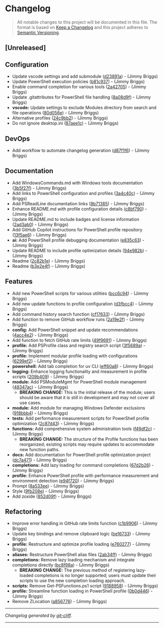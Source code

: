 # Changelog

> All notable changes to this project will be documented in this file. The format is based on
[Keep a Changelog](http://keepachangelog.com/) and this project adheres to
[Semantic Versioning](http://semver.org/).

## [Unreleased]

## Configuration

- Update vscode settings and add submodule ([d23891a](https://github.com/jimbrig/psprof/commit/d23891ab36acd1d683276496b9e68884d78cb751))  - (Jimmy Briggs)
- Update PowerShell execution policies ([b81c937](https://github.com/jimbrig/psprof/commit/b81c937502f769d6d27a178e6bbef86fae2599a2))  - (Jimmy Briggs)
- Enable command completion for various tools ([2a42705](https://github.com/jimbrig/psprof/commit/2a4270598158fd39602f5830e42ffafe8bd87522))  - (Jimmy Briggs)
- Update .gitattributes for PowerShell file handling ([8a08d9f](https://github.com/jimbrig/psprof/commit/8a08d9f7283ed804ccff7c4cb1e2d5866fa98c36))  - (Jimmy Briggs)
- **vscode:** Update settings to exclude Modules directory from search and file operations ([80d056e](https://github.com/jimbrig/psprof/commit/80d056e0a5227829ec7cdbd32b640cc8b5daf68e))  - (Jimmy Briggs)
- Alternative profiles ([24c9bb2](https://github.com/jimbrig/psprof/commit/24c9bb27c861c877caa904242081680c37d23e18))  - (Jimmy Briggs)
- Do not ignore desktop.ini ([87aee1c](https://github.com/jimbrig/psprof/commit/87aee1c809348707c4fe426f2fbad0a7099ead0f))  - (Jimmy Briggs)

## DevOps

- Add workflow to automate changelog generation ([d87f1f6](https://github.com/jimbrig/psprof/commit/d87f1f6eb00a57dd2e79425beddbc0439f25857f))  - (Jimmy Briggs)

## Documentation

- Add WindowsCommands.md with Windows tools documentation ([3b5f27f](https://github.com/jimbrig/psprof/commit/3b5f27f8ec523aef0eb70c916675c31cdefdec82))  - (Jimmy Briggs)
- Add links to PowerShell configuration and profiles ([3a4c40c](https://github.com/jimbrig/psprof/commit/3a4c40c1171ed1001558173e84d07aa1027705ab))  - (Jimmy Briggs)
- Add PSReadLine documentation links ([8b71385](https://github.com/jimbrig/psprof/commit/8b71385fcb3f1c745b13057d5fe2c9a340411df5))  - (Jimmy Briggs)
- Enhance README.md with profile configuration details ([c8bf790](https://github.com/jimbrig/psprof/commit/c8bf790723a7f92b42e4166ebb7a1a3e14246cfa))  - (Jimmy Briggs)
- Update README.md to include badges and license information ([2ad3ab0](https://github.com/jimbrig/psprof/commit/2ad3ab0253e5ea56e24a69289acdf3736c958a8c))  - (Jimmy Briggs)
- Add GitHub Copilot instructions for PowerShell profile repository ([13f5ae6](https://github.com/jimbrig/psprof/commit/13f5ae6e43daab475040888294e624aa1e469a01))  - (Jimmy Briggs)
- **ai:** Add PowerShell profile debugging documentation ([e835c63](https://github.com/jimbrig/psprof/commit/e835c63c858548890012cd147917679055b8e7b7))  - (Jimmy Briggs)
- Update README to include profile optimization details ([94e982b](https://github.com/jimbrig/psprof/commit/94e982b43de2fcbd12b24010b99b167502fddfba))  - (Jimmy Briggs)
- Readme ([2c82b1e](https://github.com/jimbrig/psprof/commit/2c82b1e6fb434774769504cae0cb09a2a21ae37e))  - (Jimmy Briggs)
- Readme ([b3e2e4f](https://github.com/jimbrig/psprof/commit/b3e2e4f746418e0d5527fc43def8acbb45735bb8))  - (Jimmy Briggs)

## Features

- Add new PowerShell scripts for various utilities ([bcc6c94](https://github.com/jimbrig/psprof/commit/bcc6c9470a46521205c981c4509384ef3cc95500))  - (Jimmy Briggs)
- Add new update functions to profile configuration ([d3fbcc4](https://github.com/jimbrig/psprof/commit/d3fbcc46855a4886321d6ad4a77d79edcd2ea02f))  - (Jimmy Briggs)
- Add command history search function ([cf17633](https://github.com/jimbrig/psprof/commit/cf1763329159dad77409ec9da8d493d78054397c))  - (Jimmy Briggs)
- Add function to remove GitHub workflow runs ([2a19e2f](https://github.com/jimbrig/psprof/commit/2a19e2f7aa7b77a8d2ea2169bc40ded23660b942))  - (Jimmy Briggs)
- **config:** Add PowerShell snippet and update recommendations ([4acc4e2](https://github.com/jimbrig/psprof/commit/4acc4e2268de3dd79af89dbed9a46ee609bb3c76))  - (Jimmy Briggs)
- Add function to fetch GitHub rate limits ([49f9691](https://github.com/jimbrig/psprof/commit/49f96910196b66e43ddca1a16721f9b7e23b832f))  - (Jimmy Briggs)
- **profile:** Add PSProfile class and registry search script ([3f5689a](https://github.com/jimbrig/psprof/commit/3f5689a32397286d09ebd92343bac1202c722573))  - (Jimmy Briggs)
- **profile:** Implement modular profile loading with configurations ([6299ef2](https://github.com/jimbrig/psprof/commit/6299ef257a20d1dc87eea89c502fffdf042154f2))  - (Jimmy Briggs)
- **powershell:** Add tab completion for uv CLI ([eff60a8](https://github.com/jimbrig/psprof/commit/eff60a8b3106e3e9ee576786eaa952d9473602b1))  - (Jimmy Briggs)
- **logging:** Enhance logging functionality and measurement in profile scripts ([209b409](https://github.com/jimbrig/psprof/commit/209b4094c7320b2026dc388ba48ce94330f9c105))  - (Jimmy Briggs)
- **module:** Add PSModuleMgmt for PowerShell module management ([48347ac](https://github.com/jimbrig/psprof/commit/48347ac9360188a63ce1f1e2ae430204b6da6eb6))  - (Jimmy Briggs)
  - **BREAKING CHANGE:** This is the initial release of the module; users should be aware that it is still in development and may not cover all use cases.
- **module:** Add module for managing Windows Defender exclusions ([918bbb4](https://github.com/jimbrig/psprof/commit/918bbb4852264974959da3acac9b7aba01c70b92))  - (Jimmy Briggs)
- **tests:** Add performance measurement scripts for PowerShell profile optimization ([2c87d43](https://github.com/jimbrig/psprof/commit/2c87d4385a90f92c0a102813111bfe23f8a6df26))  - (Jimmy Briggs)
- **functions:** Add comprehensive system administration tools ([f49df2c](https://github.com/jimbrig/psprof/commit/f49df2c8f5a7513d7bce8fdb8232305f7453e447))  - (Jimmy Briggs)
  - **BREAKING CHANGE:** The structure of the Profile functions has been reorganized; existing scripts may require updates to accommodate new function paths.
- **docs:** Add documentation for PowerShell profile optimization project ([dc7a471](https://github.com/jimbrig/psprof/commit/dc7a471977bd8e8b467b9acce7a97ace87b289e5))  - (Jimmy Briggs)
- **completions:** Add lazy loading for command completions ([67d2b26](https://github.com/jimbrig/psprof/commit/67d2b26b87484b8ecc9547d9cd0fdc7cc1bcbc61))  - (Jimmy Briggs)
- **profile:** Enhance PowerShell profile with performance measurement and environment detection ([e94f720](https://github.com/jimbrig/psprof/commit/e94f720896cb4c431dee22e61ec9d8458cb37461))  - (Jimmy Briggs)
- Prompt ([8a533ee](https://github.com/jimbrig/psprof/commit/8a533eea43b502a8e459f05e3e6dfe1bc2c65960))  - (Jimmy Briggs)
- Style ([9fb208e](https://github.com/jimbrig/psprof/commit/9fb208ec1c5de054c5a80e96eb834411f0bc9205))  - (Jimmy Briggs)
- Add zoxide ([852d09f](https://github.com/jimbrig/psprof/commit/852d09f7e7140e1c184eed11fa8eda7cf487101d))  - (Jimmy Briggs)

## Refactoring

- Improve error handling in GitHub rate limits function ([c1b9906](https://github.com/jimbrig/psprof/commit/c1b99063ea34a97f60e8201c40253c18b5fc4b7a))  - (Jimmy Briggs)
- Update key bindings and remove clipboard logic ([be16733](https://github.com/jimbrig/psprof/commit/be1673342f500b7eb7a102981f2631bd4d1abb43))  - (Jimmy Briggs)
- **profile:** Restructure and optimize profile loading ([e760277](https://github.com/jimbrig/psprof/commit/e7602772ca5f1efc52abbce54f758ebcb08c0d57))  - (Jimmy Briggs)
- **aliases:** Restructure PowerShell alias files ([2ab34ff](https://github.com/jimbrig/psprof/commit/2ab34ffe80eec89b30fb9b8e14aec4bcbd7cb608))  - (Jimmy Briggs)
- **completions:** Remove lazy loading mechanism and integrate completions directly ([bc8f98a](https://github.com/jimbrig/psprof/commit/bc8f98a542333cccd64180557771da2ce7422720))  - (Jimmy Briggs)
  - **BREAKING CHANGE:** The previous method of registering lazy-loaded completions is no longer supported; users must update their scripts to use the new completion loading approach.
- **scripts:** Remove Get-PSFunctions.ps1 script ([9188958](https://github.com/jimbrig/psprof/commit/9188958db2d88161d8015a2c9a407d8d50948b92))  - (Jimmy Briggs)
- **profile:** Streamline function loading in PowerShell profile ([0b0d446](https://github.com/jimbrig/psprof/commit/0b0d4464ca88c4fcdf14dd4e1c6cf3ae7f70ff68))  - (Jimmy Briggs)
- Remove ZLocation ([a856776](https://github.com/jimbrig/psprof/commit/a856776873330164f1b339274cc118f5fa39420f))  - (Jimmy Briggs)

***
*Changelog generated by [git-cliff](https://github.com/orhun/git-cliff).*
***
